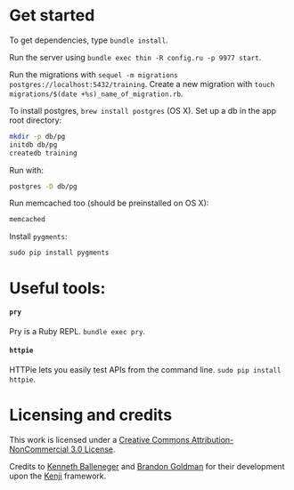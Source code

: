 # Get started
To get dependencies, type `bundle install`.

Run the server using `bundle exec thin -R config.ru -p 9977 start`.

Run the migrations with `sequel -m migrations postgres://localhost:5432/training`. Create a new migration with `touch migrations/$(date +%s)_name_of_migration.rb`.


To install postgres, `brew install postgres` (OS X). Set up a db in the app root directory:
```bash
mkdir -p db/pg
initdb db/pg
createdb training
```

Run with:
```bash
postgres -D db/pg
```

Run memcached too (should be preinstalled on OS X):
```bash
memcached
```

Install `pygments`:
```
sudo pip install pygments
```

# Useful tools:
#### `pry`
Pry is a Ruby REPL. `bundle exec pry`.

#### `httpie`
HTTPie lets you easily test APIs from the command line. `sudo pip install httpie`.

# Licensing and credits

This work is licensed under a [Creative Commons Attribution-NonCommercial 3.0 License](http://creativecommons.org/licenses/by-nc/3.0/us/).

Credits to [Kenneth Balleneger](https://github.com/kballenegger/) and [Brandon Goldman](https://github.com/bgoldman) for their development upon the [Kenji](https://github.com/kballenegger/kenji) framework.
